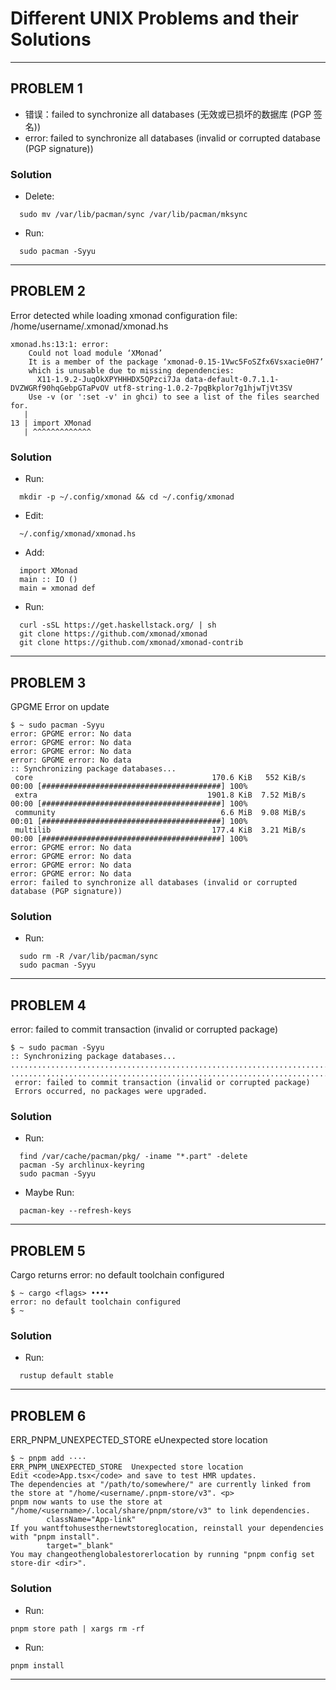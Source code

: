 # Different UNIX Problems and their Solutions
---

## PROBLEM 1

* 错误：failed to synchronize all databases (无效或已损坏的数据库 (PGP 签名))
* error: failed to synchronize all databases (invalid or corrupted database (PGP signature))

### Solution

- Delete:
```
  sudo mv /var/lib/pacman/sync /var/lib/pacman/mksync
```
- Run:
```
  sudo pacman -Syyu
```

---

## PROBLEM 2

Error detected while loading xmonad configuration file: /home/username/.xmonad/xmonad.hs

```
xmonad.hs:13:1: error:
    Could not load module ‘XMonad’
    It is a member of the package ‘xmonad-0.15-1Vwc5FoSZfx6Vsxacie0H7’
    which is unusable due to missing dependencies:
      X11-1.9.2-JuqOkXPYHHHDX5QPzci7Ja data-default-0.7.1.1-DVZWGRf90hqGebpGTaPvOV utf8-string-1.0.2-7pqBkplor7g1hjwTjVt3SV
    Use -v (or ':set -v' in ghci) to see a list of the files searched for.
   |
13 | import XMonad
   | ^^^^^^^^^^^^^

```

### Solution 

- Run:
```
  mkdir -p ~/.config/xmonad && cd ~/.config/xmonad
```

- Edit:
```
  ~/.config/xmonad/xmonad.hs
```

- Add:
```
  import XMonad
  main :: IO ()
  main = xmonad def
```
- Run:
```
  curl -sSL https://get.haskellstack.org/ | sh
  git clone https://github.com/xmonad/xmonad
  git clone https://github.com/xmonad/xmonad-contrib
```

---

## PROBLEM 3

GPGME Error on update

```
$ ~ sudo pacman -Syyu
error: GPGME error: No data
error: GPGME error: No data
error: GPGME error: No data
error: GPGME error: No data
:: Synchronizing package databases...
 core                                        170.6 KiB   552 KiB/s 00:00 [########################################] 100%
 extra                                      1901.8 KiB  7.52 MiB/s 00:00 [########################################] 100%
 community                                     6.6 MiB  9.08 MiB/s 00:01 [########################################] 100%
 multilib                                    177.4 KiB  3.21 MiB/s 00:00 [########################################] 100%
error: GPGME error: No data
error: GPGME error: No data
error: GPGME error: No data
error: GPGME error: No data
error: failed to synchronize all databases (invalid or corrupted database (PGP signature))

```

### Solution 

- Run:
```
  sudo rm -R /var/lib/pacman/sync
  sudo pacman -Syyu
```

---

## PROBLEM 4

error: failed to commit transaction (invalid or corrupted package)

```
$ ~ sudo pacman -Syyu
:: Synchronizing package databases...
........................................................................................................................
........................................................................................................................
 error: failed to commit transaction (invalid or corrupted package)
 Errors occurred, no packages were upgraded.

```

### Solution 

- Run:
```
  find /var/cache/pacman/pkg/ -iname "*.part" -delete
  pacman -Sy archlinux-keyring
  sudo pacman -Syyu
```

- Maybe Run:
```
  pacman-key --refresh-keys
```

---

## PROBLEM 5

Cargo returns error: no default toolchain configured

```
$ ~ cargo <flags> ••••
error: no default toolchain configured
$ ~

```

### Solution 

- Run:
```
  rustup default stable
```

---

## PROBLEM 6

ERR_PNPM_UNEXPECTED_STORE eUnexpected store location

```
$ ~ pnpm add ····
ERR_PNPM_UNEXPECTED_STORE  Unexpected store location
Edit <code>App.tsx</code> and save to test HMR updates. 
The dependencies at "/path/to/somewhere/" are currently linked from the store at "/home/<username/.pnpm-store/v3". <p>
pnpm now wants to use the store at "/home/<username>/.local/share/pnpm/store/v3" to link dependencies.
        className="App-link"
If you wantftohusesthernewtstoreglocation, reinstall your dependencies with "pnpm install".
        target="_blank"
You may changeothenglobalestorerlocation by running "pnpm config set store-dir <dir>".

```

### Solution 

- Run:
```
pnpm store path | xargs rm -rf
```
- Run:
```
pnpm install
```

---
